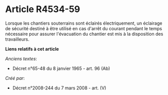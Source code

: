 # Article R4534-59

Lorsque les chantiers souterrains sont éclairés électriquement, un éclairage de sécurité destiné à être utilisé en cas
d'arrêt du courant pendant le temps nécessaire pour assurer l'évacuation du chantier est mis à la disposition des
travailleurs.

**Liens relatifs à cet article**

_Anciens textes_:

  - Décret n°65-48 du 8 janvier 1965 - art. 96 (Ab)

_Créé par_:

  - Décret n°2008-244 du 7 mars 2008 - art. (V)
